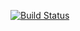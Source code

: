 [![Build Status](https://api.travis-ci.com/will-scargill/tesseract.svg?branch=master)](https://travis-ci.com/will-scargill/tesseract)
